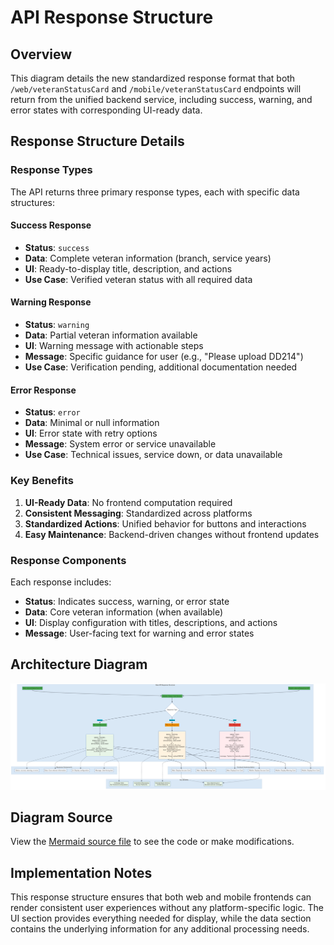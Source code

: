 # API Response Structure

## Overview

This diagram details the new standardized response format that both `/web/veteranStatusCard` and `/mobile/veteranStatusCard` endpoints will return from the unified backend service, including success, warning, and error states with corresponding UI-ready data.

## Response Structure Details

### **Response Types**

The API returns three primary response types, each with specific data structures:

#### **Success Response**
- **Status**: `success`
- **Data**: Complete veteran information (branch, service years)
- **UI**: Ready-to-display title, description, and actions
- **Use Case**: Verified veteran status with all required data

#### **Warning Response**
- **Status**: `warning`
- **Data**: Partial veteran information available
- **UI**: Warning message with actionable steps
- **Message**: Specific guidance for user (e.g., "Please upload DD214")
- **Use Case**: Verification pending, additional documentation needed

#### **Error Response**
- **Status**: `error`
- **Data**: Minimal or null information
- **UI**: Error state with retry options
- **Message**: System error or service unavailable
- **Use Case**: Technical issues, service down, or data unavailable

### **Key Benefits**

1. **UI-Ready Data**: No frontend computation required
2. **Consistent Messaging**: Standardized across platforms
3. **Standardized Actions**: Unified behavior for buttons and interactions
4. **Easy Maintenance**: Backend-driven changes without frontend updates

### **Response Components**

Each response includes:
- **Status**: Indicates success, warning, or error state
- **Data**: Core veteran information (when available)
- **UI**: Display configuration with titles, descriptions, and actions
- **Message**: User-facing text for warning and error states

## Architecture Diagram

![API Response Structure](./api-response-structure.png)

## Diagram Source

View the [Mermaid source file](./api-response-structure.mmd) to see the code or make modifications.

## Implementation Notes

This response structure ensures that both web and mobile frontends can render consistent user experiences without any platform-specific logic. The UI section provides everything needed for display, while the data section contains the underlying information for any additional processing needs.